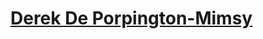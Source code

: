 # [Derek De Porpington-Mimsy](/TabletopNotes/D%26D/VampireWithThomas/People/PCs/Derek%20De%20Porpington-Mimsy.md)
